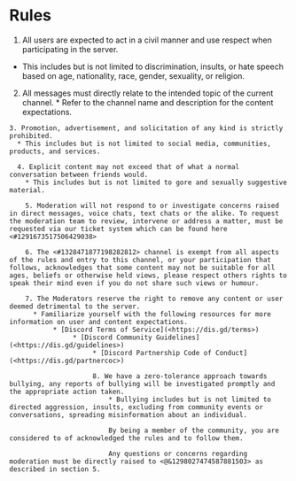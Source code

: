 # Rules

1. All users are expected to act in a civil manner and use respect when participating in the server.
  * This includes but is not limited to discrimination, insults, or hate speech based on age, nationality, race, gender, sexuality, or religion.

  2. All messages must directly relate to the intended topic of the current channel.
    * Refer to the channel name and description for the content expectations.

    3. Promotion, advertisement, and solicitation of any kind is strictly prohibited.
      * This includes but is not limited to social media, communities, products, and services.

      4. Explicit content may not exceed that of what a normal conversation between friends would.
        * This includes but is not limited to gore and sexually suggestive material.

        5. Moderation will not respond to or investigate concerns raised in direct messages, voice chats, text chats or the alike. To request the moderation team to review, intervene or address a matter, must be requested via our ticket system which can be found here <#1291673517506429038>

        6. The <#1328471877198282812> channel is exempt from all aspects of the rules and entry to this channel, or your participation that follows, acknowledges that some content may not be suitable for all ages, beliefs or otherwise held views, please respect others rights to speak their mind even if you do not share such views or humour.

        7. The Moderators reserve the right to remove any content or user deemed detrimental to the server.
          * Familiarize yourself with the following resources for more information on user and content expectations.
               * [Discord Terms of Service](<https://dis.gd/terms>)
                    * [Discord Community Guidelines](<https://dis.gd/guidelines>)
                         * [Discord Partnership Code of Conduct](<https://dis.gd/partnercoc>)

                         8. We have a zero-tolerance approach towards bullying, any reports of bullying will be investigated promptly and the appropriate action taken.
                             * Bullying includes but is not limited to directed aggression, insults, excluding from community events or conversations, spreading misinformation about an individual.

                             By being a member of the community, you are considered to of acknowledged the rules and to follow them.

                             Any questions or concerns regarding moderation must be directly raised to <@&1298027474587881503> as described in section 5.